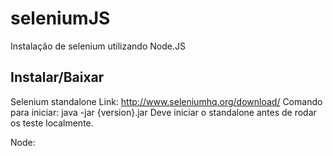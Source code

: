 # seleniumJS
Instalação de selenium utilizando Node.JS

## Instalar/Baixar

Selenium standalone
Link: http://www.seleniumhq.org/download/
Comando para iniciar: java -jar {version}.jar
Deve iniciar o standalone antes de rodar os teste localmente.


Node:





